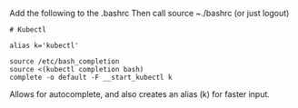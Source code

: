 Add the following to the .bashrc
Then call source ~./bashrc (or just logout)

~~~
# Kubectl

alias k='kubectl'

source /etc/bash_completion
source <(kubectl completion bash)
complete -o default -F __start_kubectl k
~~~

Allows for autocomplete, and also creates an alias (k) for faster input.